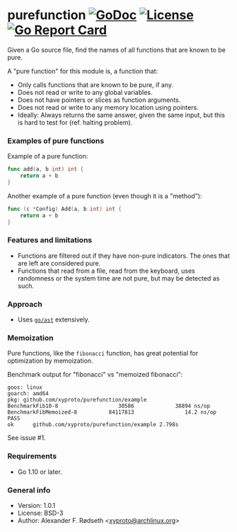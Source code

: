 # purefunction [![GoDoc](https://godoc.org/github.com/xyproto/purefunction?status.svg)](http://godoc.org/github.com/xyproto/purefunction) [![License](http://img.shields.io/badge/license-BSD-green.svg?style=flat)](https://raw.githubusercontent.com/xyproto/purefunction/master/LICENSE) [![Go Report Card](https://goreportcard.com/badge/github.com/xyproto/purefunction)](https://goreportcard.com/report/github.com/xyproto/purefunction)

Given a Go source file, find the names of all functions that are known to be pure.

A "pure function" for this module is, a function that:

* Only calls functions that are known to be pure, if any.
* Does not read or write to any global variables.
* Does not have pointers or slices as function arguments.
* Does not read or write to any memory location using pointers.
* Ideally: Always returns the same answer, given the same input, but this is hard to test for (ref. halting problem).

### Examples of pure functions

Example of a pure function:

```go
func add(a, b int) int {
    return a + b
}
```

Another example of a pure function (even though it is a "method"):

```go
func (c *Config) Add(a, b int) int {
    return a + b
}
```

### Features and limitations

* Functions are filtered out if they have non-pure indicators. The ones that are left are considered pure.
* Functions that read from a file, read from the keyboard, uses randomness or the system time are not pure, but may be detected as such.

### Approach

* Uses [`go/ast`](http://golang.org/pkg/go/ast) extensively.

### Memoization

Pure functions, like the `fibonacci` function, has great potential for optimization by memoization.

Benchmark output for "fibonacci" vs "memoized fibonacci":

```
goos: linux
goarch: amd64
pkg: github.com/xyproto/purefunction/example
BenchmarkFib10-8                   30586             38894 ns/op
BenchmarkFibMemoized-8          84117813                14.2 ns/op
PASS
ok      github.com/xyproto/purefunction/example 2.798s
```

See issue #1.

### Requirements

* Go 1.10 or later.

### General info

* Version: 1.0.1
* License: BSD-3
* Author: Alexander F. Rødseth &lt;xyproto@archlinux.org&gt;
